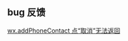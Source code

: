 ## bug 反馈

[wx.addPhoneContact 点“取消”无法返回](https://developers.weixin.qq.com/community/develop/doc/000e661b7f4b600281a9c06b951400?fromCreate=0)
